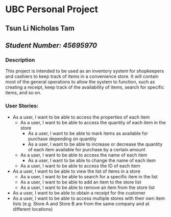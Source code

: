 # **UBC Personal Project**

## Tsun Li Nicholas Tam
## *Student Number: 45695970*

### Description
This project is intended to be used as an inventory system for shopkeepers and cashiers to keep track of items in a 
convenience store. It will contain most of the general operations to allow the system to function, such as creating a 
receipt, keep track of the availability of items, search for specific items, and so on.

### User Stories:
- As a user, I want to be able to access the properties of each item
    - As a user, I want to be able to access the quantity of each item in the store
        - As a user, I want to be able to mark items as available for purchase depending on quantity
        - As a user, I want to be able to increase or decrease the quantity of each item available for purchase by a 
certain amount
    - As a user, I want to be able to access the name of each item
      - As a user, I want to be able to change the name of each item
    - As a user, I want to be able to access the ID of each item
- As a user, I want to be able to view the list of items in a store
  - As a user, I want to be able to search for a specific item in the list
  - As a user, I want to be able to add an item to the store list
  - As a user, I want to be able to remove an item from the store list
- As a user, I want to be able to obtain a receipt for the customer
- As a user, I want to be able to access multiple stores with their own item lists (e.g. Store A and Store B are from 
the same company and at different locations)